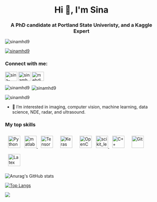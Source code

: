 <h1 align="center">Hi 👋, I'm Sina</h1>
<h3 align="center"> A PhD candidate at Portland State Univeristy, and a Kaggle Expert</h3>

<p align="left"> <img src="https://komarev.com/ghpvc/?username=sinamhd9&label=Profile%20views&color=0e75b6&style=flat" alt="sinamhd9" /> </p>

<p align="left"> <a href="https://github.com/ryo-ma/github-profile-trophy"><img src="https://github-profile-trophy.vercel.app/?username=sinamhd9" alt="sinamhd9" /></a> </p>

<h3 align="left">Connect with me:</h3>
<p align="left">
<a href="https://linkedin.com/in/sina-mehdinia" target="blank"><img align="center" src="https://raw.githubusercontent.com/rahuldkjain/github-profile-readme-generator/master/src/images/icons/Social/linked-in-alt.svg" alt="sina-mehdinia" height="30" width="40" /></a>
<a href="https://kaggle.com/sinamhd9" target="blank"><img align="center" src="https://raw.githubusercontent.com/rahuldkjain/github-profile-readme-generator/master/src/images/icons/Social/kaggle.svg" alt="sinamhd9" height="30" width="40" /></a>
<a href="https://www.hackerrank.com/mehdinia" target="blank"><img align="center" src="https://raw.githubusercontent.com/rahuldkjain/github-profile-readme-generator/master/src/images/icons/Social/hackerrank.svg" alt="mehdinia" height="30" width="40" /></a>
</p>

<p><img align="left" src="https://github-readme-stats.vercel.app/api/top-langs?username=sinamhd9&show_icons=true&locale=en&layout=compact" alt="sinamhd9" /></p>

<p>&nbsp;<img align="center" src="https://github-readme-stats.vercel.app/api?username=sinamhd9&show_icons=true&locale=en" alt="sinamhd9" /></p>

<p><img align="center" src="https://github-readme-streak-stats.herokuapp.com/?user=sinamhd9&" alt="sinamhd9" /></p>


- 👀 I’m interested in imaging, computer vision, machine learning, data science, NDE, radar, and ultrasound.

### My top skills

<div align="left">
 <img style="margin: 10px" src="https://profilinator.rishav.dev/skills-assets/python-original.svg" alt="Python" height="40" /> 
 <a href="https://www.mathworks.com/" target="_blank"> <img src="https://upload.wikimedia.org/wikipedia/commons/2/21/Matlab_Logo.png" alt="matlab" width="40" height="40"/> </a> 
  <img style="margin: 10px" src="https://profilinator.rishav.dev/skills-assets/tensorflow-icon.svg" alt="TensorFlow" height="40" />  
 <img style="margin: 10px" src="https://profilinator.rishav.dev/skills-assets/keras.png" alt="Keras" height="40" />  
 <img style="margin: 10px" src="https://profilinator.rishav.dev/skills-assets/opencv-icon.svg" alt="OpenCV" height="40" />  
 <a href="https://scikit-learn.org/" target="_blank"> <img src="https://upload.wikimedia.org/wikipedia/commons/0/05/Scikit_learn_logo_small.svg" alt="scikit_learn" width="40" height="40"/> </a> 
<img style="margin: 10px" src="https://profilinator.rishav.dev/skills-assets/cplusplus-original.svg" alt="C++" height="40" />  
<img style="margin: 10px" src="https://profilinator.rishav.dev/skills-assets/git-scm-icon.svg" alt="Git" height="40" />  
<img style="margin: 10px" src="https://profilinator.rishav.dev/skills-assets/latex.png" alt="Latex" height="40" />  
 
 </div>



![Anurag's GitHub stats](https://github-readme-stats.vercel.app/api?username=sinamhd9&show_icons=true&theme=radical&count_private=true&show_icons=true&include_all_commits&hide_rank=true)

[![Top Langs](https://github-readme-stats.vercel.app/api/top-langs/?username=sinamhd9&layout=compact&theme=radical)](https://github.com/anuraghazra/github-readme-stats)

![](https://komarev.com/ghpvc/?username=sinamhd9&color=blueviolet)

<!--
**Sinamhd9/Sinamhd9** is a ✨ _special_ ✨ repository because its `README.md` (this file) appears on your GitHub profile.


-->
